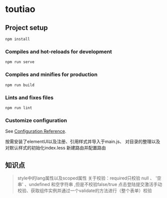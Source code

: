 # toutiao

## Project setup
```
npm install
```

### Compiles and hot-reloads for development
```
npm run serve
```

### Compiles and minifies for production
```
npm run build
```

### Lints and fixes files
```
npm run lint
```

### Customize configuration
See [Configuration Reference](https://cli.vuejs.org/config/).

按需安装了elementUI以及注册、引用样式并导入于main.js、
对目录的整理以及对默认样式的初始化index.less
新建路由并配置路由

## 知识点

>style中的lang属性以及scoped属性
>关于校验：required只校验 null 、 '空串' 、undefined 和空字符串 ,但是不校验false/true
>点击登陆提交激活手动校验、获取组件实例并通过一个validate的方法进行（整个表单）校验